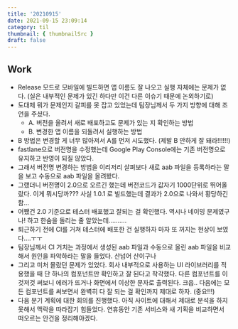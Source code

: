 ```yaml
---
title: '20210915'
date: 2021-09-15 23:09:14
category: til
thumbnail: { thumbnailSrc }
draft: false
---
```


## Work

- Release 모드로 모바일에 빌드하면 앱 이름도 잘 나오고 실행 자체에는 문제가 없다. (실은 내부적인 문제가 있긴 하다만 이건 다른 이슈기 때문에 논외하기로)
- 도대체 뭐가 문제인지 갈피를 못 잡고 있었는데 팀장님께서 두 가지 방향에 대해 조언을 주셨다.
  - A. 버전을 올려서 새로 배포하고도 문제가 있는 지 확인하는 방법
  - B. 변경한 앱 이름을 되돌려서 실행하는 방법
- B 방법은 변경할 게 너무 많아져서 A를 먼저 시도했다. (제발 B 안하게 잘 돼라!!!!!!)
- fastlane으로 버전명을 수정했는데 Google Play Console에는 기존 버전명으로 유지하고 반영이 되질 않았다.
- 그래서 버전명 변경하는 방법을 이리저리 살펴보다 새로 aab 파일을 등록하라는 말을 보고 수동으로 aab 파일을 올려봤다.
- 그랬더니 버전명이 2.0으로 오르긴 했는데 버전코드가 값자기 1000단위로 뛰어올랐다. 이게 뭐시당까??? 사실 1.0.1 로 빌드했는데 결과가 2.0으로 나와서 황당하긴 함...
- 어쨌건 2.0 기준으로 테스터 배포했고 잘되는 걸 확인했다. 역시나 네이밍 문제였구나! 하고 한숨을 돌리는 줄 알았는데..........
- 퇴근하기 전에 CI를 거쳐 테스터에 배포한 건 실행하자 마자 또 꺼지는 현상이 보였다....ㅜㅜ
- 팀장님께서 CI 거치는 과정에서 생성된 aab 파일과 수동으로 올린 aab 파일을 비교해서 원인을 파악하라는 말을 들었다. 산넘어 산이구나
- 그리고 미처 몰랐던 문제가 있었다. 회사 내부적으로 사용하는 UI 라이브러리를 적용했을 때 단 하나의 컴포넌트만 확인하고 잘 된다고 착각했다. 다른 컴포넌트를 이것저것 써보니 에러가 뜨거나 화면에서 이상한 문자로 출력된다. 크읍.. 다음에는 모든 컴포넌트를 써보면서 완벽히 다 잘 되는 걸 확인까지 제대로 하자. (중요!!!)
- 다음 분기 계획에 대한 회의를 진행했다. 아직 사이트에 대해서 제대로 분석을 하지 못해서 맥락을 따라잡기 힘들었다. 연휴동안 기존 서비스와 새 기획을 비교하면서 떠오르는 안건을 정리해야겠다.
